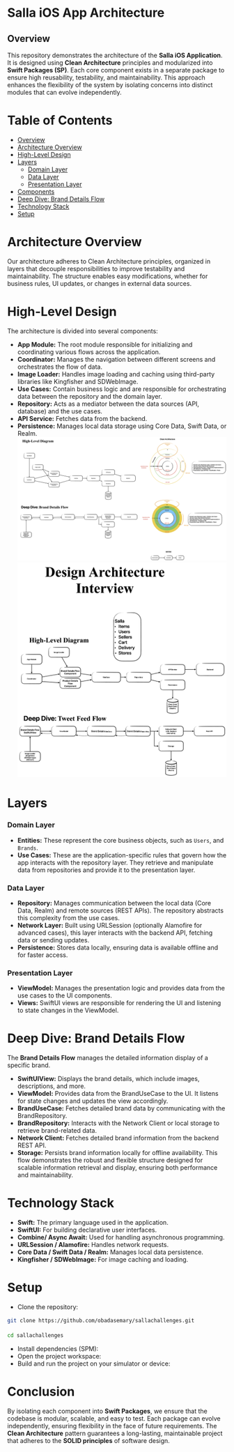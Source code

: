# Salla iOS App Architecture

##  Overview

This repository demonstrates the architecture of the **Salla iOS Application**. It is designed using **Clean Architecture** principles and modularized into **Swift Packages (SP)**. Each core component exists in a separate package to ensure high reusability, testability, and maintainability. This approach enhances the flexibility of the system by isolating concerns into distinct modules that can evolve independently.

# Table of Contents

- [Overview](#overview)
- [Architecture Overview](#architecture-overview)
- [High-Level Design](#high-level-design)
- [Layers](#layers)
  - [Domain Layer](#domain-layer)
  - [Data Layer](#data-layer)
  - [Presentation Layer](#presentation-layer)
- [Components](#components)
- [Deep Dive: Brand Details Flow](#deep-dive-brand-details-flow)
- [Technology Stack](#technology-stack)
- [Setup](#setup)

# Architecture Overview

Our architecture adheres to Clean Architecture principles, organized in layers that decouple responsibilities to improve testability and maintainability. The structure enables easy modifications, whether for business rules, UI updates, or changes in external data sources.

# High-Level Design
The architecture is divided into several components:

- **App Module:** The root module responsible for initializing and coordinating various flows across the application.
- **Coordinator:** Manages the navigation between different screens and orchestrates the flow of data.
- **Image Loader:** Handles image loading and caching using third-party libraries like Kingfisher and SDWebImage.
- **Use Cases:** Contain business logic and are responsible for orchestrating data between the repository and the domain layer.
- **Repository:** Acts as a mediator between the data sources (API, database) and the use cases.
- **API Service:** Fetches data from the backend.
- **Persistence:** Manages local data storage using Core Data, Swift Data, or Realm.
![Salla Design Architecture](https://github.com/obadasemary/SallaChallenges/blob/main/Salla%20Design%20Architecture.png)
![Salla Design Architecture Interview](https://github.com/obadasemary/SallaChallenges/blob/main/Salla%20Design%20Architecture%20Interview.png)

# Layers

### Domain Layer
- **Entities:** These represent the core business objects, such as `Users`, and `Brands`.
- **Use Cases:** These are the application-specific rules that govern how the app interacts with the repository layer. They retrieve and manipulate data from repositories and provide it to the presentation layer.
### Data Layer
- **Repository:** Manages communication between the local data (Core Data, Realm) and remote sources (REST APIs). The repository abstracts this complexity from the use cases.
- **Network Layer:** Built using URLSession (optionally Alamofire for advanced cases), this layer interacts with the backend API, fetching data or sending updates.
- **Persistence:** Stores data locally, ensuring data is available offline and for faster access.
### Presentation Layer
- **ViewModel:** Manages the presentation logic and provides data from the use cases to the UI components.
- **Views:** SwiftUI views are responsible for rendering the UI and listening to state changes in the ViewModel.

# Deep Dive: Brand Details Flow

The **Brand Details Flow** manages the detailed information display of a specific brand.

- **SwiftUIView:** Displays the brand details, which include images, descriptions, and more.
- **ViewModel:** Provides data from the BrandUseCase to the UI. It listens for state changes and updates the view accordingly.
- **BrandUseCase:** Fetches detailed brand data by communicating with the BrandRepository.
- **BrandRepository:** Interacts with the Network Client or local storage to retrieve brand-related data.
- **Network Client:** Fetches detailed brand information from the backend REST API.
- **Storage:** Persists brand information locally for offline availability.
This flow demonstrates the robust and flexible structure designed for scalable information retrieval and display, ensuring both performance and maintainability.

# Technology Stack

- **Swift:** The primary language used in the application.
- **SwiftUI:** For building declarative user interfaces.
- **Combine/ Async Await:** Used for handling asynchronous programming.
- **URLSession / Alamofire:** Handles network requests.
- **Core Data / Swift Data / Realm:** Manages local data persistence.
- **Kingfisher / SDWebImage:** For image caching and loading.

# Setup

- Clone the repository:
```bash
git clone https://github.com/obadasemary/sallachallenges.git

cd sallachallenges
```
- Install dependencies (SPM):
- Open the project workspace:
- Build and run the project on your simulator or device:

# Conclusion

By isolating each component into **Swift Packages**, we ensure that the codebase is modular, scalable, and easy to test. Each package can evolve independently, ensuring flexibility in the face of future requirements. The **Clean Architecture** pattern guarantees a long-lasting, maintainable project that adheres to the **SOLID principles** of software design.




